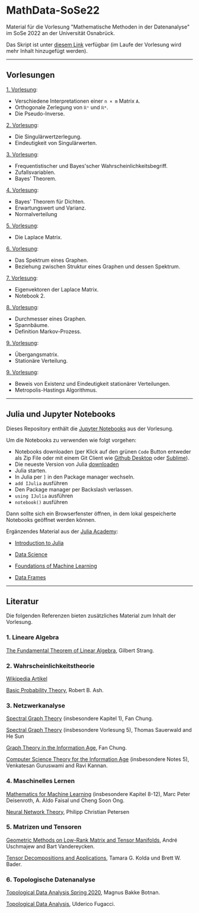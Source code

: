 # MathData-SoSe22

Material für die Vorlesung "Mathematische Methoden in der Datenanalyse" im SoSe 2022 an der Universität Osnabrück.

Das Skript ist unter [diesem Link](https://pbrdng.github.io/MathData-SoSe22/MathData.pdf) verfügbar (im Laufe der Vorlesung wird mehr Inhalt hinzugefügt werden).

---
## Vorlesungen

[1. Vorlesung](https://pbrdng.github.io/MathData-SoSe22/Vorlesungen/VL01.pdf):

  * Verschiedene Interpretationen einer `n × m` Matrix `A`.
  * Orthogonale Zerlegung von `ℝⁿ` und `ℝᵐ`.
  * Die Pseudo-Inverse.

[2. Vorlesung](https://pbrdng.github.io/MathData-SoSe22/Vorlesungen/VL02.pdf):

  * Die Singulärwertzerlegung.
  * Eindeutigkeit von Singulärwerten.

[3. Vorlesung](https://pbrdng.github.io/MathData-SoSe22/Vorlesungen/VL03.pdf):

  * Frequentistischer und Bayes'scher Wahrscheinlichkeitsbegriff.
  * Zufallsvariablen.
  * Bayes' Theorem.

[4. Vorlesung](https://pbrdng.github.io/MathData-SoSe22/Vorlesungen/VL04.pdf):

  * Bayes' Theorem für Dichten.
  * Erwartungswert und Varianz.
  * Normalverteilung

[5. Vorlesung](https://pbrdng.github.io/MathData-SoSe22/Vorlesungen/VL05.pdf):

  * Die Laplace Matrix.

[6. Vorlesung](https://pbrdng.github.io/MathData-SoSe22/Vorlesungen/VL06.pdf):

  * Das Spektrum eines Graphen.
  * Beziehung zwischen Struktur eines Graphen und dessen Spektrum.

[7. Vorlesung](https://pbrdng.github.io/MathData-SoSe22/Vorlesungen/VL07.pdf):

  * Eigenvektoren der Laplace Matrix.
  * Notebook 2.

[8. Vorlesung](https://pbrdng.github.io/MathData-SoSe22/Vorlesungen/VL08.pdf):

  * Durchmesser eines Graphen.
  * Spannbäume.
  * Definition Markov-Prozess.

[9. Vorlesung](https://pbrdng.github.io/MathData-SoSe22/Vorlesungen/VL09.pdf):

  * Übergangsmatrix.
  * Stationäre Verteilung.

[9. Vorlesung](https://pbrdng.github.io/MathData-SoSe22/Vorlesungen/VL09.pdf):

  * Beweis von Existenz und Eindeutigkeit stationärer Verteilungen.
  * Metropolis-Hastings Algorithmus.


---

## Julia und Jupyter Notebooks

Dieses Repository enthält die [Jupyter Notebooks](https://github.com/PBrdng/MathData-SoSe22/tree/main/Notebooks) aus der Vorlesung.<br>

Um die Notebooks zu verwenden wie folgt vorgehen:

* Notebooks downloaden (per Klick auf den grünen
`Code` Button entweder als Zip File oder mit einem Git Client wie [Github Desktop](https://desktop.github.com) oder [Sublime](https://www.sublimemerge.com)).
* Die neueste Version von Julia [downloaden](https://julialang.org/downloads/)
* Julia starten.
* In Julia per `]` in den Package manager wechseln.
* `add IJulia` ausführen
* Den Package manager per Backslash verlassen.
* `using IJulia` ausführen
* `notebook()` ausführen

Dann sollte sich ein Browserfenster öffnen, in dem lokal gespeicherte Notebooks geöffnet werden können.

Ergänzendes Material aus der [Julia Academy](https://github.com/JuliaAcademy):

* [Introduction to Julia](https://github.com/JuliaAcademy/Introduction-to-Julia)

* [Data Science](https://github.com/JuliaAcademy/DataScience)

* [Foundations of Machine Learning](https://github.com/JuliaAcademy/Foundations-of-Machine-Learning)

* [Data Frames](https://github.com/JuliaAcademy/DataFrames)

---

## Literatur
Die folgenden Referenzen bieten zusätzliches Material zum Inhalt der Vorlesung.

### 1. Lineare Algebra

[The Fundamental Theorem of Linear Algebra](https://www.engineering.iastate.edu/~julied/classes/CE570/Notes/strangpaper.pdf), Gilbert Strang.

### 2. Wahrscheinlichkeitstheorie

[Wikipedia Artikel](https://en.wikipedia.org/wiki/Probability_theory)

[Basic Probability Theory](https://faculty.math.illinois.edu/~r-ash/BPT/BPT.pdf), Robert B. Ash.

### 3. Netzwerkanalyse

[Spectral Graph Theory](https://mathweb.ucsd.edu/~fan/research/revised.html)
(insbesondere Kapitel 1), Fan Chung.

[Spectral Graph Theory](https://resources.mpi-inf.mpg.de/departments/d1/teaching/ws11/SGT/) (insbesondere Vorlesung 5), Thomas Sauerwald and He Sun

[Graph Theory in the Information Age](https://mathweb.ucsd.edu/~fan/wp/graph.pdf), Fan Chung.

[Computer Science Theory for the Information Age](https://www.cs.cmu.edu/~venkatg/teaching/CStheory-infoage/) (insbesondere Notes 5), Venkatesan Guruswami and Ravi Kannan.

### 4. Maschinelles Lernen

[Mathematics for Machine Learning](https://mml-book.github.io/book/mml-book.pdf) (insbesondere Kapitel 8-12), Marc Peter Deisenroth, A. Aldo Faisal und Cheng Soon Ong.

[Neural Network Theory](http://www.pc-petersen.eu/Neural_Network_Theory.pdf), Philipp Christian Petersen

### 5. Matrizen und Tensoren

[Geometric Methods on Low-Rank Matrix and Tensor Manifolds](https://link.springer.com/content/pdf/10.1007%2F978-3-030-31351-7_9.pdf), André Uschmajew and Bart Vandereycken.

[Tensor Decompositions and Applications](https://www.kolda.net/publication/TensorReview.pdf),
Tamara G. Kolda und Brett W. Bader.

### 6. Topologische Datenanalyse

[Topological Data Analysis Spring 2020](https://www.few.vu.nl/~botnan/lecture_notes.pdf), Magnus Bakke Botnan.

[Topological Data Analysis](https://fugacci.github.io/home/notes.html), Ulderico Fugacci.

